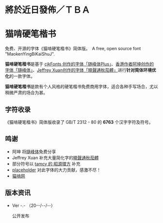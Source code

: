 # 將於近日發佈／ＴＢＡ

# 猫啃硬笔楷书
免费、开源的字体《猫啃硬笔楷书》简体版。　A free, open source font "MaokenYingBiKaiShuJ".

**猫啃硬笔楷书**是基于 [cjkFonts 创作的字体「随峰体Plus」](https://cjkfonts.io/blog/ThePeakFontPlus)、[香港作者阿坤创作的字体「隨峰体」](https://cjkfonts.io/blog/ThePeakFont)、[Jeffrey Xuan创作的字体「曉聲通秋茄體」](https://toneoz.com/blog/tsuipita/)进行**针对简体环境优化**的一款字体。

**猫啃硬笔楷书**是款有个人风格的硬笔楷书免费商用字体，适合各种手写场合，尤以稍微严肃的场合为甚。

## 字符收录

《猫啃硬笔楷书》简体版收录了 GB/T 2312 - 80 的 **6763** 个汉字字符及符号。

## 鸣谢

- 阿坤 将[隨峰体](https://cjkfonts.io/blog/ThePeakFont)免费分享
- Jeffrey Xuan 补充大量简化字的[曉聲通秋茄體](https://toneoz.com/blog/tsuipita/)
- 部分符号以 [tamcy 的 昭源環方](https://github.com/chiron-fonts/chiron-go-round-tc) 补充
- [placeholder](placeholder) 对此字体的大力贡献，感激不尽！
- [猫啃网](https://www.maoken.com/)

## 版本资讯

- Ver -.- （20--/--/--）

  公开发布  
